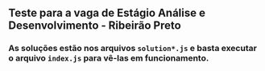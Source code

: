 ##  Teste para a vaga de Estágio Análise e Desenvolvimento - Ribeirão Preto

### As soluções estão nos arquivos `solution*.js` e basta executar o arquivo `index.js` para vê-las em funcionamento.